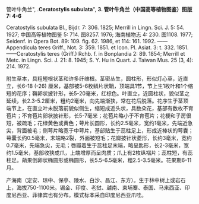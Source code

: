 管叶牛角兰",
.**Ceratostylis subulata**",
**3. 管叶牛角兰（中国高等植物图鉴）图版7: 4-6**

Ceratostylis subulata Bl., Bijdr. 7: 306. 1825; Merrill in Lingn. Sci. J. 5: 54. 1927; 中国高等植物图鉴 5: 714. 图8257. 1976; 海南植物志 4: 230. 图1108. 1977; Seidenf. in Opera Bot. 89: 109. fig. 62. 1986, et 114: 161. 1992. ——Appendicula teres Griff., Not. 3: 359. 1851. et Icon. Pl. Asiat. 3: t. 332. 1851. ——Ceratostylis teres (Griff.) Rchb. f. in Bonplandia 2: 89. 1854; Merrill et Metc. in Lingn. Sci. J. 21: 8. 1945; S. Y. Hu in Quart. J. Taiwan Mus. 25 (3, 4): 214. 1972.

附生草本，具粗短根状茎和许多纤维根。茎密丛生，圆柱形，形似灯心草，近直立，长6-18 (-26) 厘米，基部被5-6枚鳞片状鞘，顶端具1节，节上生1枚叶和1个缩短的花序；鞘卵状披针形，长5-20毫米，红棕色。叶直立，近圆柱状，貌似茎之延续，长2.3-5.2厘米，粗约2毫米，向先端渐狭，常在花后脱落。花序生于茎顶端节上，在直立叶未脱落前貌似侧生，缩短成近头状，具数朵花，基部有数枚不育苞片；不育苞片卵状披针形，长5-7毫米；花苞片略小于不育苞片；花梗和子房很短，被疏毛；花绿黄色或黄色；萼片长圆形，长约2.5毫米，宽约1毫米，先端近急尖，背面被毛；侧萼片略宽于中萼片，基部贴生于蕊柱足上，形成近棒状的萼囊；萼囊长约0.5毫米，末端略2裂，外面被短毛；花瓣披针状菱形，长约3毫米，宽约0.7毫米，先端急尖，无毛；唇瓣着生于蕊柱足末端，略呈匙形，长2-3毫米，宽约1.5毫米，基部收狭成爪，上端增厚而呈肉质；爪上有2枚纵褶片；蕊柱短，有蕊柱足。蒴果倒卵状椭圆形或椭圆形，长5.5-6.5毫米，粗2.5-3.5毫米。花果期6-11月。

产海南（定安、琼中、保亭、陵水、白沙、昌江、东方）。生于林中树上或岩石上，海拔750-1100米。锡金、印度、老挝、越南、柬埔寨、泰国、马来西亚、印度尼西亚、菲律宾也有分布。模式标本采自印度尼西亚爪哇。
